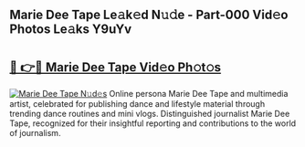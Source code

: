 ## Marie Dee Tape Le𝚊k𝚎d N𝚞𝚍e - Part-000 Vid𝚎o Photos Le𝚊ks Y9uYv

# <h2><a href="http://fbbaty.evod.top/?m=Marie+Dee+Tape">🔗 👉🔴 Marie Dee Tape Vid𝚎o Ph𝚘t𝚘s</a></h2>

[![Marie Dee Tape N𝚞d𝚎s](https://i.imgur.com/8V9OHl7.gif)](http://fbbaty.evod.top/?m=Marie+Dee+Tape)
Online persona Marie Dee Tape and multimedia artist, celebrated for publishing dance and lifestyle material through trending dance routines and mini vlogs. Distinguished journalist Marie Dee Tape, recognized for their insightful reporting and contributions to the world of journalism. 
